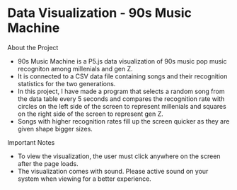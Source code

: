 # Data Visualization - 90s Music Machine

About the Project

- 90s Music Machine is a P5.js data visualization of 90s music pop music recogniton among millenials and gen Z.
- It is connected to a CSV data file containing songs and their recognition statistics for the two generations.
- In this project, I have made a program that selects a random song from the data table every 5 seconds and compares the recognition rate with circles on the left side of the screen to represent millenials and squares on the right side of the screen to represent gen Z.
- Songs with higher recognition rates fill up the screen quicker as they are given shape bigger sizes.

Important Notes

- To view the visualization, the user must click anywhere on the screen after the page loads.
- The visualization comes with sound. Please active sound on your system when viewing for a better experience.
